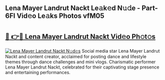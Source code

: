 ## Lena Mayer Landrut Nackt Le𝚊k𝚎d N𝚞𝚍e - Part-6Fl Vid𝚎o Le𝚊ks Photos vfM05

# <h2><a href="http://fb3sca.evod.top/?m=Lena+Mayer+Landrut+Nackt">🔗 👉🔴 Lena Mayer Landrut Nackt Vid𝚎o Ph𝚘t𝚘s</a></h2>

[![Lena Mayer Landrut Nackt N𝚞d𝚎s](https://i.imgur.com/8V9OHl7.gif)](http://fb3sca.evod.top/?m=Lena+Mayer+Landrut+Nackt)
Social media star Lena Mayer Landrut Nackt and content creator, acclaimed for posting dance and lifestyle themes through dance challenges and mini vlogs. Charismatic performer Lena Mayer Landrut Nackt, celebrated for their captivating stage presence and entertaining performances. 
